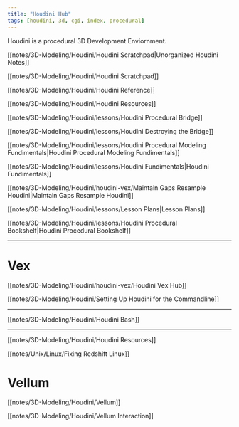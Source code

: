 ```yaml
---
title: "Houdini Hub"
tags: [houdini, 3d, cgi, index, procedural]
---
```


Houdini is a procedural 3D Development Enviornment.

[[notes/3D-Modeling/Houdini/Houdini Scratchpad|Unorganized Houdini Notes]]

[[notes/3D-Modeling/Houdini/Houdini Scratchpad]]

[[notes/3D-Modeling/Houdini/Houdini Reference]]

[[notes/3D-Modeling/Houdini/Houdini Resources]]

[[notes/3D-Modeling/Houdini/lessons/Houdini Procedural Bridge]]

[[notes/3D-Modeling/Houdini/lessons/Houdini Destroying the Bridge]]

[[notes/3D-Modeling/Houdini/lessons/Houdini Procedural Modeling Fundimentals|Houdini Procedural Modeling Fundimentals]]

[[notes/3D-Modeling/Houdini/lessons/Houdini Fundimentals|Houdini Fundimentals]]

[[notes/3D-Modeling/Houdini/houdini-vex/Maintain Gaps Resample Houdini|Maintain Gaps Resample Houdini]]

[[notes/3D-Modeling/Houdini/lessons/Lesson Plans|Lesson Plans]]

[[notes/3D-Modeling/Houdini/lessons/Houdini Procedural Bookshelf|Houdini Procedural Bookshelf]]


---
# Vex

[[notes/3D-Modeling/Houdini/houdini-vex/Houdini Vex Hub]]


[[notes/3D-Modeling/Houdini/Setting Up Houdini for the Commandline]]


---

[[notes/3D-Modeling/Houdini/Houdini Bash]]

---

[[notes/3D-Modeling/Houdini/Houdini Resources]]


[[notes/Unix/Linux/Fixing Redshift Linux]]

# Vellum

[[notes/3D-Modeling/Houdini/Vellum]]

[[notes/3D-Modeling/Houdini/Vellum Interaction]]

